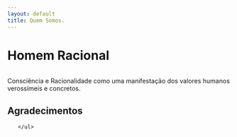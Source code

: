 ```yaml
---
layout: default
title: Quem Somos.
---
```


<div class="post">
	<h1 class="pageTitle">Homem Racional</h1>
	<img src="{{ '/assets/img/touring.jpg' | prepend: site.baseurl }}" alt=""> 
	<p class="intro">Consciência e Racionalidade como uma manifestação dos valores humanos verossímeis e concretos. 
	</p>
	<p> </p>
	<h2>Agradecimentos</h2>
	<ul>
	
  	</ul>
</div>
